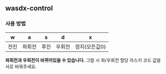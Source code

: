## wasdx-control

### 사용 방법
w|a|s|d|x
---|---|---|---|---|
전진|좌회전|후진|우회전|정지(모든값0)

**좌회전과 우회전이 바뀌어있을 수 있습니다.** 그럴 시 좌/우회전 할당 아스키 코드 값을 서로 바꿔주세요.
